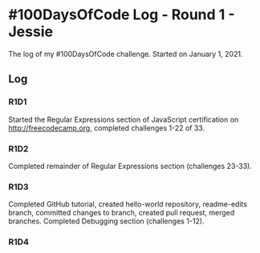 # #100DaysOfCode Log - Round 1 - Jessie

The log of my #100DaysOfCode challenge. Started on January 1, 2021.

## Log

### R1D1 
Started the Regular Expressions section of JavaScript certification on http://freecodecamp.org, completed challenges 1-22 of 33.

### R1D2
Completed remainder of Regular Expressions section (challenges 23-33).

### R1D3
Completed GitHub tutorial, created hello-world repository, readme-edits branch, committed changes to branch, created pull request, merged branches.
Completed Debugging section (challenges 1-12).

### R1D4
